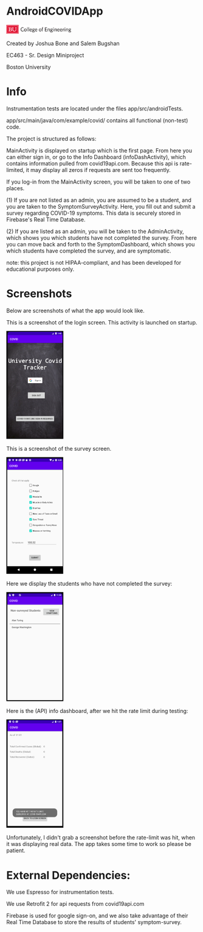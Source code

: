 # AndroidCOVIDApp


<img src="images/eng_logo.jpg" width="170">

Created by Joshua Bone and Salem Bugshan

EC463 - Sr. Design Miniproject 

Boston University

# Info

Instrumentation tests are located under the files app/src/androidTests. 

app/src/main/java/com/example/covid/ contains all functional (non-test) code.

The project is structured as follows:

MainActivity is displayed on startup which is the first page. From here you can either sign in, or go to the Info Dashboard (infoDashActivity), which contains information pulled from covid19api.com. Because this api is rate-limited, it may display all zeros if requests are sent too frequently.

If you log-in from the MainActivity screen, you will be taken to one of two places.

(1) If you are not listed as an admin, you are assumed to be a student, and you are taken to the SymptomSurveyActivity. Here, you fill out and submit a survey regarding COVID-19 symptoms. This data is securely stored in Firebase's Real Time Database.

(2) If you are listed as an admin, you will be taken to the AdminActivity, which shows you which students have not completed the survey. From here you can move back and forth to the SymptomDashboard, which shows you which students have completed the survey, and are symptomatic.


note: this project is not HIPAA-compliant, and has been developed for educational purposes only.

# Screenshots

Below are screenshots of what the app would look like.

This is a screenshot of the login screen. This activity is launched on startup.

<img src="images/welcomeScreen.png" width="150">

This is a screenshot of the survey screen.

<img src="images/survey_screen.png" width="150">

Here we display the students who have not completed the survey:

<img src="images/nonSurveyed.png" width="150">

<img scr="images/symptomaticScreen.png" width="150">

Here is the (API) info dashboard, after we hit the rate limit during testing:

<img src="images/dashboard.png" width="150">

Unfortunately, I didn't grab a screenshot before the rate-limit was hit, when it was displaying real data. The app takes some time to work so please be patient.


# External Dependencies:

We use Espresso for instrumentation tests.

We use Retrofit 2 for api requests from covid19api.com

Firebase is used for google sign-on, and we also take advantage of their Real Time Database to store the results of students' symptom-survey.
